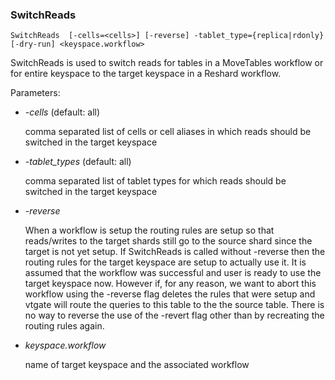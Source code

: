 ### SwitchReads

```
SwitchReads  [-cells=<cells>] [-reverse] -tablet_type={replica|rdonly} [-dry-run] <keyspace.workflow>
```

SwitchReads is used to switch reads for tables in a MoveTables workflow or for entire keyspace to the target keyspace in a
Reshard workflow.

Parameters:
 * *-cells* (default: all)

     comma separated list of cells or cell aliases in which reads should be switched in the target keyspace
 * *-tablet_types* (default: all)

     comma separated list of tablet types for which reads should be switched in the target keyspace
 * *-reverse*

     When a workflow is setup the routing rules are setup so that reads/writes to the target shards
     still go to the source shard since the target is not yet setup. If SwitchReads is called without
     -reverse then the routing rules for the target keyspace are setup to actually use it. It is assumed
     that the workflow was successful and user is ready to use the target keyspace now.
     However if, for any reason, we want to abort this workflow using the -reverse flag deletes the
     rules that were setup and vtgate will route the queries to this table to the the source table.
     There is no way to reverse the use of the -revert flag other than by recreating the routing rules
     again.
 * *keyspace.workflow*

    name of target keyspace and the associated workflow
